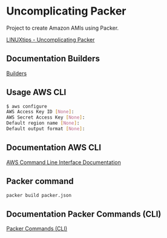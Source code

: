 # Uncomplicating Packer

Project to create Amazon AMIs using Packer.

[LINUXtips - Uncomplicating Packer](https://www.linuxtips.io/product-page/descomplicando-o-packer)

## Documentation Builders

[Builders](https://www.packer.io/docs/builders)

## Usage AWS CLI

```bash
$ aws configure
AWS Access Key ID [None]:
AWS Secret Access Key [None]:
Default region name [None]:
Default output format [None]:
```
## Documentation AWS CLI

[AWS Command Line Interface Documentation](https://docs.aws.amazon.com/cli/index.html)

## Packer command

```bash
packer build packer.json
```

## Documentation Packer Commands (CLI)

[Packer Commands (CLI)](https://www.packer.io/docs/commands)

